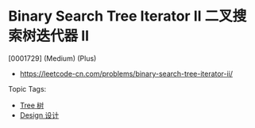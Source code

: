 # Binary Search Tree Iterator II 二叉搜索树迭代器 II

[0001729] (Medium) (Plus)

- https://leetcode-cn.com/problems/binary-search-tree-iterator-ii/

Topic Tags:

- [Tree 树](https://leetcode-cn.com/tag/tree/)
- [Design 设计](https://leetcode-cn.com/tag/design/)
